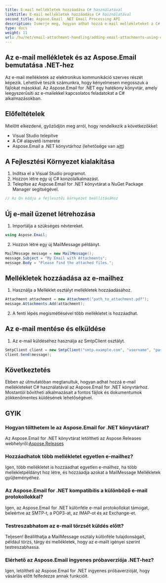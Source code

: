 ```yaml
---
title: E-mail mellékletek hozzáadása C# használatával
linktitle: E-mail mellékletek hozzáadása C# használatával
second_title: Aspose.Email .NET Email Processing API
description: Ismerje meg, hogyan adhat hozzá e-mail mellékleteket a C# és az Aspose.Email for .NET használatával. Lépésről lépésre útmutató kódpéldákkal a zökkenőmentes integráció érdekében.
type: docs
weight: 11
url: /hu/net/email-attachment-handling/adding-email-attachments-using-csharp/
---
```


## Az e-mail mellékletek és az Aspose.Email bemutatása .NET-hez

Az e-mail mellékletek az elektronikus kommunikáció szerves részét képezik. Lehetővé teszik számunkra, hogy kényelmesen megosszuk a fájlokat másokkal. Az Aspose.Email for .NET egy hatékony könyvtár, amely leegyszerűsíti az e-mailekkel kapcsolatos feladatokat a C# alkalmazásokban.

## Előfeltételek

Mielőtt elkezdené, győződjön meg arról, hogy rendelkezik a következőkkel:

- Visual Studio telepítve
- A C# alapvető ismerete
-  Aspose.Email a .NET könyvtárhoz (lehetősége van a[itt](https://products.aspose.com/email/net))

## A Fejlesztési Környezet kialakítása

1. Indítsa el a Visual Studio programot.
2. Hozzon létre egy új C# konzolalkalmazást.
3. Telepítse az Aspose.Email for .NET könyvtárat a NuGet Package Manager segítségével.

```csharp
// Az Ön kódja a fejlesztői környezet beállításához
```

## Új e-mail üzenet létrehozása

1. Importálja a szükséges névtereket.

```csharp
using Aspose.Email;

```

2. Hozzon létre egy új MailMessage példányt.

```csharp
MailMessage message = new MailMessage();
message.Subject = "My Email with Attachments";
message.Body = "Please find the attached files.";
```

## Mellékletek hozzáadása az e-mailhez

1. Használja a Melléklet osztályt mellékletek hozzáadásához.

```csharp
Attachment attachment = new Attachment("path_to_attachment.pdf");
message.Attachments.Add(attachment);
```

2. A fenti lépés megismétlésével több mellékletet is hozzáadhat.

## Az e-mail mentése és elküldése

1. Az e-mail küldéséhez használja az SmtpClient osztályt.

```csharp
SmtpClient client = new SmtpClient("smtp.example.com", "username", "password");
client.Send(message);
```

## Következtetés

Ebben az útmutatóban megtanultuk, hogyan adhat hozzá e-mail mellékleteket C# használatával az Aspose.Email for .NET könyvtárhoz. Mostantól bővítheti alkalmazásait a fontos fájlok és dokumentumok zökkenőmentes küldésének lehetőségével.

## GYIK

### Hogyan tölthetem le az Aspose.Email for .NET könyvtárat?

 Az Aspose.Email for .NET könyvtárat letöltheti az Aspose.Releases webhelyről:[Aspose.Releases](https://releases.aspose.com/email/net/)

### Hozzáadhatok több mellékletet egyetlen e-mailhez?

Igen, több mellékletet is hozzáadhat egyetlen e-mailhez, ha több mellékletpéldányt hoz létre, és hozzáadja azokat a MailMessage Mellékletek gyűjteményéhez.

### Az Aspose.Email for .NET kompatibilis a különböző e-mail protokollokkal?

Igen, az Aspose.Email for .NET különféle e-mail protokollokat támogat, beleértve az SMTP-t, a POP3-at, az IMAP-ot és az Exchange-et.

### Testreszabhatom az e-mail törzsét küldés előtt?

Teljesen! Beállíthatja a MailMessage osztály különféle tulajdonságait, például törzs, tárgy és mellékletek, hogy az e-mailt igényei szerint testreszabhassa.

### Elérhető az Aspose.Email ingyenes próbaverziója .NET-hez?

Igen, letöltheti az Aspose.Email for .NET ingyenes próbaverzióját, hogy vásárlás előtt felfedezze annak funkcióit.